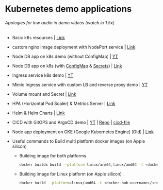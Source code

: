 # Kubernetes demo applications

###### Apologies for low audio in demo videos (watch in 1.5x)
- Basic k8s resources | [Link](https://github.com/princebansal7/k8s-demos/tree/main/01.noob-manifests)
- custom nginx image deployment with NodePort service | [Link](https://github.com/princebansal7/k8s-demos/blob/main/02.nginx-custom/manifest.yml)
- Node DB app on k8s demo (without ConfigMap) | [YT](https://youtu.be/Q7aZ8Jrl4E4?si=S0_ODgsWFMWjb7ZV)
- Node DB app on k8s (with [ConfigMap](https://github.com/princebansal7/k8s-demos/blob/main/node-configmap-k8s/ops/configmap.yml) & [Secrets](https://github.com/princebansal7/k8s-demos/blob/main/node-configmap-k8s/ops/secrets.yml)) | [Link](https://github.com/princebansal7/k8s-demos/blob/main/node-configmap-k8s/ops/deployment.yml)
- Ingress service k8s demo | [YT](https://youtu.be/vIvbZynxYDA)
- Mimic Ingress service with custom LB and reverse proxy demo | [YT](https://youtu.be/UhT6qguVWz8)
- Volume mount and Secret | [Link](https://github.com/princebansal7/k8s-demos/blob/main/node-secrets-volume-mount/deployment-volume-mount.yml)
- HPA (Horizontal Pod Scaler) & Metrics Server | [Link](https://github.com/princebansal7/k8s-demos/tree/main/hpa-cpu-intensive-demo#readme)
- Helm & Helm Charts | [Link](https://github.com/princebansal7/k8s-demos/tree/main/helm-custom-charts#readme)
- CICD with GitOPS and ArgoCD demo | [YT](https://youtu.be/1rP_r2Nizdc) | [Repo](https://github.com/princebansal7/gitops-argocd-k8s?tab=readme-ov-file#readme) | [cicd-file](https://github.com/princebansal7/npx-cicd-project/blob/main/.github/workflows/ci-cd.yaml)

- Node app deployment on GKE (Google Kubernetes Engine) (Old) | [Link](https://github.com/princebansal7/backend-docker-k8s?tab=readme-ov-file#readme)

- Useful commands to Build multi platform docker images (on Apple silicon)
  
  - Building image for both platforms
    ```bash
    docker buildx build --platform linux/arm64,linux/amd64 -t <docker-hub-username>/<repo-name>:<tag> --load .
    ```
  - Building image for Linux platform (on Apple silicon)
    ```bash
    docker build --platform=linux/amd64 -t <docker-hub-username>/<repo-name>:<tag> .
    ```
